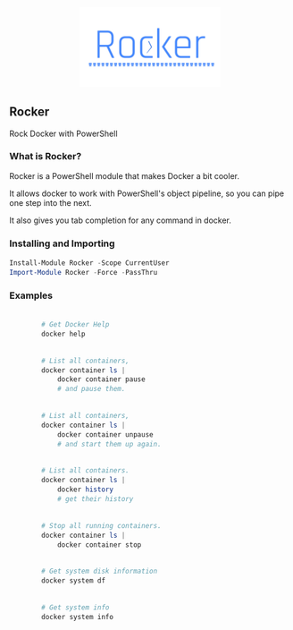<div align='center' style='overflow: visible'>
<img src='Assets/Rocker.png' style='width:50%;overflow: visible' />
</div>

## Rocker

Rock Docker with PowerShell

### What is Rocker?

Rocker is a PowerShell module that makes Docker a bit cooler.

It allows docker to work with PowerShell's object pipeline, so you can pipe one step into the next.

It also gives you tab completion for any command in docker.

### Installing and Importing

~~~PowerShell
Install-Module Rocker -Scope CurrentUser
Import-Module Rocker -Force -PassThru
~~~

### Examples

~~~PowerShell

        # Get Docker Help
        docker help

~~~

~~~PowerShell

        # List all containers,
        docker container ls |            
            docker container pause
            # and pause them.

~~~

~~~PowerShell

        # List all containers,
        docker container ls |            
            docker container unpause 
            # and start them up again.

~~~

~~~PowerShell

        # List all containers.
        docker container ls |            
            docker history 
            # get their history

~~~

~~~PowerShell

        # Stop all running containers.
        docker container ls |
            docker container stop

~~~

~~~PowerShell

        # Get system disk information
        docker system df

~~~

~~~PowerShell

        # Get system info
        docker system info

~~~
